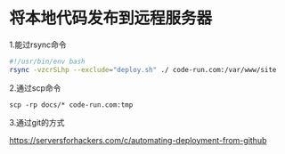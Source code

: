 # 将本地代码发布到远程服务器

1.能过rsync命令

```bash
#!/usr/bin/env bash
rsync -vzcrSLhp --exclude="deploy.sh" ./ code-run.com:/var/www/site
```

2.通过scp命令

```
scp -rp docs/* code-run.com:tmp
```

3.通过git的方式

https://serversforhackers.com/c/automating-deployment-from-github

